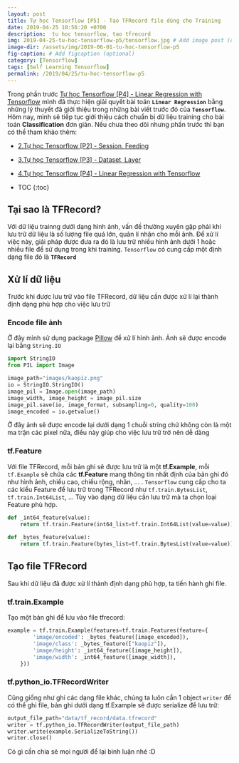 ```yaml
---
layout: post
title: Tự học Tensorflow [P5] - Tạo TFRecord file dùng cho Training
date: 2019-04-25 10:56:20 +0700
description:  tu hoc tensorflow, tao tfrecord
img: 2019-04-25-tu-hoc-tensorflow-p5/tensorflow.jpg # Add image post (optional)
image-dir: /assets/img/2019-06-01-tu-hoc-tensorflow-p5
fig-caption: # Add figcaption (optional)
category: [Tensorflow]
tags: [Self Learning Tensorflow]
permalink: /2019/04/25/tu-hoc-tensorflow-p5
---
```

Trong phần trước [Tự học Tensorflow [P4] - Linear Regression with Tensorflow]({{site.url}}/2019/03/28/tu-hoc-tensorflow-p4) mình đã thực hiện giải quyết bài toán **`Linear Regression`** bằng những lý thuyết đã giới thiệu trong những bài viết trước đó của **`Tensorflow`**. Hôm nay, mình sẽ tiếp tục giới thiệu cách chuẩn bị dữ liệu training cho bài toán **Classification** đơn giản. Nếu chưa theo dõi nhưng phần trước thì bạn có thể tham khảo thêm:
* [2.Tự học Tensorflow [P2] - Session, Feeding]({{site.url}}/2019/02/26/tu-hoc-tensorflow-p2)
* [3.Tự học Tensorflow [P3] - Dataset, Layer]({{site.url}}/2019/03/11/tu-hoc-tensorflow-p3)
* [4.Tự học Tensorflow [P4] - Linear Regression with Tensorflow]({{site.url}}/2019/03/28/tu-hoc-tensorflow-p4)

* TOC
{:toc}

## Tại sao là TFRecord?
Với dữ liệu trainng dưới dạng hình ảnh, vấn đề thường xuyên gặp phải khi lưu trữ dữ liệu là số lượng file quá lớn, quản lí nhãn cho mỗi ảnh. Để xử lí việc này, giải pháp được đưa ra đó là lưu trữ nhiều hình ảnh dưới 1 hoặc nhiều file để sử dụng trong khi training. `Tensorflow` có cung cấp một định dạng file đó là **`TFRecord`**
## Xử lí dữ liệu
Trước khi được lưu trữ vào file TFRecord, dữ liệu cần được xử lí lại thành định dạng phù hợp cho việc lưu trữ
### Encode file ảnh
Ở đây mình sử dụng package [Pillow](https://pillow.readthedocs.io/) để xử lí hình ảnh. Ảnh sẽ được encode lại bằng `String.IO`
```python
import StringIO
from PIL import Image

image_path="images/kaopiz.png"
io = StringIO.StringIO()
image_pil = Image.open(image_path)
image_width, image_height = image_pil.size
image_pil.save(io, image_format, subsampling=0, quality=100)
image_encoded = io.getvalue()
```
Ở đây ảnh sẽ được encode lại dưới dạng 1 chuỗi string chứ không còn là một ma trận các pixel nữa, điều này giúp cho việc lưu trữ trở nên dễ dàng
### tf.Feature
Với file TFRecord, mỗi bản ghi sẽ được lưu trữ là một **tf.Example**, mỗi `tf.Example` sẽ chứa các **tf.Feature** mang thông tin nhất định của bản ghi đó như hình ảnh, chiều cao, chiều rộng, nhãn, ... . `Tensorflow` cung cấp cho ta các kiểu Feature để lưu trữ trong TFRecord như `tf.train.BytesList`, `tf.train.Int64List`, ... Tùy vào dạng dữ liệu cần lưu trữ mà ta chọn loại Feature phù hợp.
```python
def _int64_feature(value):
    return tf.train.Feature(int64_list=tf.train.Int64List(value=value))
 
def _bytes_feature(value):
    return tf.train.Feature(bytes_list=tf.train.BytesList(value=value))
```


## Tạo file TFRecord
Sau khi dữ liệu đã được xử lí thành định dạng phù hợp, ta tiến hành ghi file.
### tf.train.Example
Tạo một bản ghi để lưu vào file tfrecord:
```python
example = tf.train.Example(features=tf.train.Features(feature={
        'image/encoded': _bytes_feature([image_encoded]),
        'image/class': _bytes_feature(["kaopiz"]),
        'image/height': _int64_feature([image_height]),
        'image/width': _int64_feature([image_width]),
    }))
```
### tf.python_io.TFRecordWriter
Cũng giống như ghi các dạng file khác, chúng ta luôn cần 1 object `writer` để có thể ghi file, bản ghi dưới dạng tf.Example sẽ được serialize để lưu trữ:
```python
output_file_path="data/tf_record/data.tfrecord"
writer = tf.python_io.TFRecordWriter(output_file_path)
writer.write(example.SerializeToString())
writer.close()

```
Có gì cần chia sẻ mọi người để lại bình luận nhé :D 